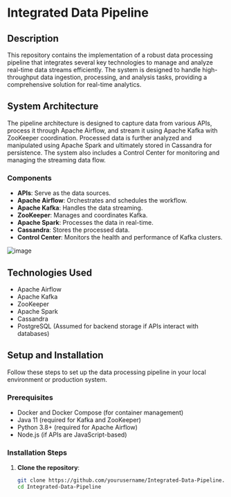   # Integrated Data Pipeline

## Description
This repository contains the implementation of a robust data processing pipeline that integrates several key technologies to manage and analyze real-time data streams efficiently. The system is designed to handle high-throughput data ingestion, processing, and analysis tasks, providing a comprehensive solution for real-time analytics.

## System Architecture
The pipeline architecture is designed to capture data from various APIs, process it through Apache Airflow, and stream it using Apache Kafka with ZooKeeper coordination. Processed data is further analyzed and manipulated using Apache Spark and ultimately stored in Cassandra for persistence. The system also includes a Control Center for monitoring and managing the streaming data flow.

### Components
- **APIs**: Serve as the data sources.
- **Apache Airflow**: Orchestrates and schedules the workflow.
- **Apache Kafka**: Handles the data streaming.
- **ZooKeeper**: Manages and coordinates Kafka.
- **Apache Spark**: Processes the data in real-time.
- **Cassandra**: Stores the processed data.
- **Control Center**: Monitors the health and performance of Kafka clusters.

![image](https://github.com/user-attachments/assets/a752b3db-8173-4e11-b858-d3076aba4547)


## Technologies Used
- Apache Airflow
- Apache Kafka
- ZooKeeper
- Apache Spark
- Cassandra
- PostgreSQL (Assumed for backend storage if APIs interact with databases)

## Setup and Installation
Follow these steps to set up the data processing pipeline in your local environment or production system.

### Prerequisites
- Docker and Docker Compose (for container management)
- Java 11 (required for Kafka and ZooKeeper)
- Python 3.8+ (required for Apache Airflow)
- Node.js (if APIs are JavaScript-based)

### Installation Steps
1. **Clone the repository**:
   ```bash
   git clone https://github.com/yourusername/Integrated-Data-Pipeline.git
   cd Integrated-Data-Pipeline
